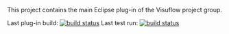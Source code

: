 This project contains the main Eclipse plug-in of the Visuflow project group.

Last plug-in build: [![build status](https://git.cs.upb.de/henni/visuflow-plugin/badges/master/build.svg)](https://git.cs.upb.de/henni/visuflow-plugin/commits/master)
Last test run: [![build status](https://git.cs.upb.de/henni/visuflow-tests/badges/master/build.svg)](https://git.cs.upb.de/henni/visuflow-tests/commits/master)